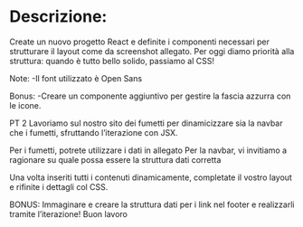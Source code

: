 Descrizione:
===
Create un nuovo progetto React e definite i componenti necessari per strutturare il layout come da screenshot allegato.
Per oggi diamo priorità alla struttura: quando è tutto bello solido, passiamo al CSS!

Note:
-Il font utilizzato è Open Sans

Bonus: 
-Creare un componente aggiuntivo per gestire la fascia azzurra con le icone.

PT 2
Lavoriamo sul nostro sito dei fumetti per dinamicizzare sia la navbar che i fumetti, sfruttando l’iterazione con JSX. 

Per i fumetti, potrete utilizzare i dati in allegato
Per la navbar, vi invitiamo  a ragionare su quale possa essere la struttura dati corretta

Una volta inseriti tutti i contenuti dinamicamente, completate il vostro layout e rifinite i dettagli col CSS.

BONUS:
Immaginare e creare la struttura dati per i link nel footer e realizzarli tramite l’iterazione!
Buon lavoro